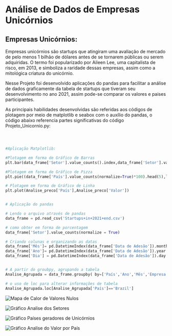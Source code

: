 #  Análise de Dados de Empresas Unicórnios 

## Empresas Unicórnios: 
Empresas unicórnios são startups que atingiram uma avaliação de mercado de pelo menos 1 bilhão de dólares antes de se tornarem públicas ou serem adquiridas. O termo foi popularizado por Aileen Lee, uma capitalista de risco, em 2013, e simboliza a raridade dessas empresas, assim como a mitológica criatura do unicórnio.

Nesse Projeto foi desenvolvido aplicações do pandas para facilitar a análise de dados graficamente da tabela de startups que tiveram seu desenvolvimento no ano 2021, assim pode-se comparar os valores e paises participantes.

As principais habilidades desenvolvidas são referidas aos códigos de plotagem por meio de matplotlib e seabox com o auxílio do pandas, o código abaixo referencia partes significativas do código Projeto_Unicornio.py:

``` python



#Aplicação Matplotlib:

#Plotagem em forma de Gráfico de Barras
plt.bar(data_frame['Setor'].value_counts().index,data_frame['Setor'].value_counts())

#Plotagem em forma de Gráfico de Pizza
plt.pie((data_frame['País'].value_counts(normalize=True)*100).head(5),labels=data_frame['País'].value_counts().index[0:5],shadow=True,startangle=90,autopct='%1.1f%%' )

# Plotagem em forma de Gráfico de Linha
plt.plot(Analise_preco['País'],Analise_preco['Valor'])


# Aplicação do pandas

# Lendo o arquivo através de pandas
data_frame = pd.read_csv('Startups+in+2021+end.csv')

# como obter em forma de porcentagem
data_frame['Setor'].value_counts(normalize = True)

# Criando colunas e organizando as datas
data_frame['Mês']= pd.DatetimeIndex(data_frame['Data de Adesão']).month
data_frame['Ano']= pd.DatetimeIndex(data_frame['Data de Adesão']).year
data_frame['Dia'] = pd.DatetimeIndex(data_frame['Data de Adesão']).day


# A partir do groubpy, agrupando a tabela
Analise_Agrupada = data_frame.groupby( by=['País','Ano','Mês','Empresa']).count()['Id'].reset_index()

# o uso de loc para alterar informações de tabela
Analise_Agrupada.loc[Analise_Agrupada['País']=='Brazil']
```
![Mapa de Calor de Valores Nulos](https://github.com/user-attachments/assets/9625162f-2484-4bbb-bb18-4787560e55e4)

![Gráfico Analise dos Setores](https://github.com/user-attachments/assets/e7a1881a-34f4-423d-9d5f-0c9bdfcf8244)

![Gráfico Países geradores de Unicórnios](https://github.com/user-attachments/assets/e8501fa7-6c40-4731-a5eb-ba3d93fe9752)

![Gráfico Analise do Valor por País](https://github.com/user-attachments/assets/c0a8e642-c452-4382-b4ea-e4a64938117d)

